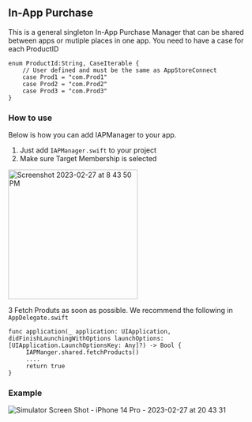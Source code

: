 
## In-App Purchase
This is a general singleton In-App Purchase Manager that can be shared between apps or mutiple places in one app.
You need to have a case for each ProductID
```
enum ProductId:String, CaseIterable {
    // User defined and must be the same as AppStoreConnect
    case Prod1 = "com.Prod1"
    case Prod2 = "com.Prod2"
    case Prod3 = "com.Prod3"
}
```

### How to use

Below is how you can add IAPManager to your app.

1. Just add `IAPManager.swift` to your project
2. Make sure Target Membership is selected

<img width="262" alt="Screenshot 2023-02-27 at 8 43 50 PM" src="https://user-images.githubusercontent.com/4553478/221731300-9292d994-b7f3-4159-94c1-438e34f72692.png">




3 Fetch Produts as soon as possible. We recommend the following in `AppDelegate.swift`
   ```
   func application(_ application: UIApplication, didFinishLaunchingWithOptions launchOptions: [UIApplication.LaunchOptionsKey: Any]?) -> Bool {
        IAPManger.shared.fetchProducts()
        ....
        return true
   }
   ```
### Example

![Simulator Screen Shot - iPhone 14 Pro - 2023-02-27 at 20 43 31](https://user-images.githubusercontent.com/4553478/221731321-bb392699-0323-4c26-bb29-a4240239ad81.png)

